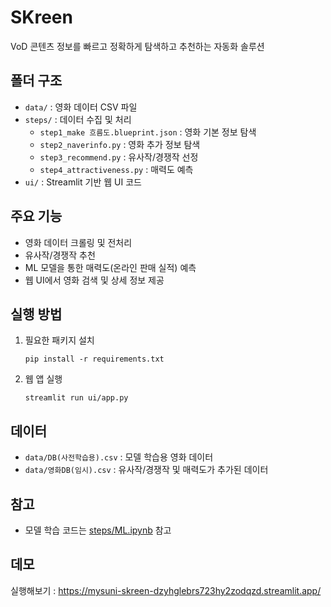 # SKreen

VoD 콘텐츠 정보를 빠르고 정확하게 탐색하고 추천하는 자동화 솔루션

## 폴더 구조
- `data/` : 영화 데이터 CSV 파일
- `steps/` : 데이터 수집 및 처리  
  - `step1_make 흐름도.blueprint.json` : 영화 기본 정보 탐색  
  - `step2_naverinfo.py` : 영화 추가 정보 탐색  
  - `step3_recommend.py` : 유사작/경쟁작 선정  
  - `step4_attractiveness.py` : 매력도 예측
- `ui/` : Streamlit 기반 웹 UI 코드

## 주요 기능
- 영화 데이터 크롤링 및 전처리
- 유사작/경쟁작 추천
- ML 모델을 통한 매력도(온라인 판매 실적) 예측
- 웹 UI에서 영화 검색 및 상세 정보 제공

## 실행 방법
1. 필요한 패키지 설치  
   ```
   pip install -r requirements.txt
   ```
2. 웹 앱 실행  
   ```
   streamlit run ui/app.py
   ```

## 데이터
- `data/DB(사전학습용).csv` : 모델 학습용 영화 데이터
- `data/영화DB(임시).csv` : 유사작/경쟁작 및 매력도가 추가된 데이터

## 참고
- 모델 학습 코드는 [steps/ML.ipynb](mysuni-SKreen/steps/ML.ipynb) 참고

## 데모
실행해보기 : https://mysuni-skreen-dzyhglebrs723hy2zodqzd.streamlit.app/
